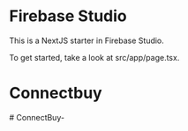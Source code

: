 # Firebase Studio

This is a NextJS starter in Firebase Studio.

To get started, take a look at src/app/page.tsx.
# Connectbuy
#   C o n n e c t B u y -  
 